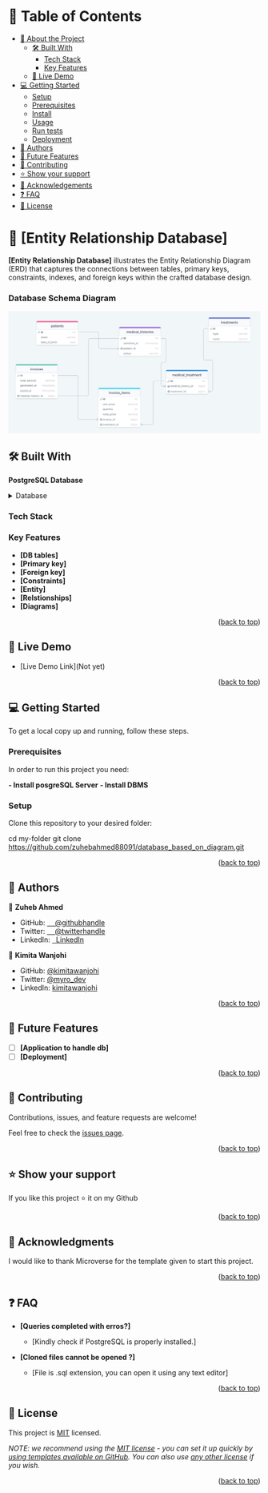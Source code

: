 <a name="readme-top"></a>

# 📗 Table of Contents

- [📖 About the Project](#about-project)
  - [🛠 Built With](#built-with)
    - [Tech Stack](#tech-stack)
    - [Key Features](#key-features)
  - [🚀 Live Demo](#live-demo)
- [💻 Getting Started](#getting-started)
  - [Setup](#setup)
  - [Prerequisites](#prerequisites)
  - [Install](#install)
  - [Usage](#usage)
  - [Run tests](#run-tests)
  - [Deployment](#triangular_flag_on_post-deployment)
- [👥 Authors](#authors)
- [🔭 Future Features](#future-features)
- [🤝 Contributing](#contributing)
- [⭐️ Show your support](#support)
- [🙏 Acknowledgements](#acknowledgements)
- [❓ FAQ](#faq)
- [📝 License](#license)

<!-- PROJECT DESCRIPTION -->

# 📖 [Entity Relationship Database] <a name="about-project"></a>

**[Entity Relationship Database]**  illustrates the Entity Relationship Diagram (ERD) that captures the connections between tables, primary keys, constraints, indexes, and foreign keys within the crafted database design.

### Database Schema Diagram
![image](sql_diagram.png)

## 🛠 Built With <a name="built-with"></a>

**PostgreSQL Database**

<details>
<summary>Database</summary>
  <ul>
    <li><a href="https://www.postgresql.org/">PostgreSQL</a></li>
  </ul>
</details>

### Tech Stack <a name="tech-stack"></a>

### Key Features <a name="key-features"></a>

- **[DB tables]**
- **[Primary key]**
- **[Foreign key]**
- **[Constraints]**
- **[Entity]**
- **[Relstionships]**
- **[Diagrams]**

<p align="right">(<a href="#readme-top">back to top</a>)</p>

<!-- LIVE DEMO -->

## 🚀 Live Demo <a name="live-demo"></a>

- [Live Demo Link](Not yet)

<p align="right">(<a href="#readme-top">back to top</a>)</p>

<!-- GETTING STARTED -->

## 💻 Getting Started <a name="getting-started"></a>

To get a local copy up and running, follow these steps.

### Prerequisites

In order to run this project you need:

**- Install posgreSQL Server**
**- Install DBMS**

### Setup

Clone this repository to your desired folder:

cd my-folder
git clone https://github.com/zuhebahmed88091/database_based_on_diagram.git

<p align="right">(<a href="#readme-top">back to top</a>)</p>

<!-- AUTHORS -->

## 👥 Authors <a name="authors"></a>

👤 **Zuheb Ahmed**

- GitHub: [&nbsp; &nbsp; @githubhandle](https://github.com/zuhebahmed88091)
- Twitter: [&nbsp; &nbsp; @twitterhandle](https://twitter.com/ZuhebAhmed88091)
- LinkedIn: [&nbsp; LinkedIn](https://www.linkedin.com/in/zuheb-ahmed/)

👤 **Kimita  Wanjohi**

- GitHub: [@kimitawanjohi](https://github.com/kimitawanjohi)
- Twitter: [@myro_dev](https://twitter.com/myro_dev)
- LinkedIn: [kimitawanjohi](https://linkedin.com/in/kimitawanjohi)

<p align="right">(<a href="#readme-top">back to top</a>)</p>

<!-- FUTURE FEATURES -->

## 🔭 Future Features <a name="future-features"></a>

- [ ] **[Application to handle db]**
- [ ] **[Deployment]**

<p align="right">(<a href="#readme-top">back to top</a>)</p>

<!-- CONTRIBUTING -->

## 🤝 Contributing <a name="contributing"></a>

Contributions, issues, and feature requests are welcome!

Feel free to check the [issues page](https://github.com/zuhebahmed88091/database_based_on_diagram/issues).

<p align="right">(<a href="#readme-top">back to top</a>)</p>

<!-- SUPPORT -->

## ⭐️ Show your support <a name="support"></a>

If you like this project ⭐️ it on my Github

<p align="right">(<a href="#readme-top">back to top</a>)</p>

<!-- ACKNOWLEDGEMENTS -->

## 🙏 Acknowledgments <a name="acknowledgements"></a>

I would like to thank Microverse for the template given to start this project.

<p align="right">(<a href="#readme-top">back to top</a>)</p>

<!-- FAQ (optional) -->

## ❓ FAQ <a name="faq"></a>

- **[Queries completed with erros?]**

  - [Kindly check if PostgreSQL is properly installed.]

- **[Cloned files cannot be opened ?]**

  - [File is .sql extension, you can open it using any text editor]

<p align="right">(<a href="#readme-top">back to top</a>)</p>

<!-- LICENSE -->

## 📝 License <a name="license"></a>

This project is [MIT](./LICENSE) licensed.

_NOTE: we recommend using the [MIT license](https://choosealicense.com/licenses/mit/) - you can set it up quickly by [using templates available on GitHub](https://docs.github.com/en/communities/setting-up-your-project-for-healthy-contributions/adding-a-license-to-a-repository). You can also use [any other license](https://choosealicense.com/licenses/) if you wish._

<p align="right">(<a href="#readme-top">back to top</a>)</p>